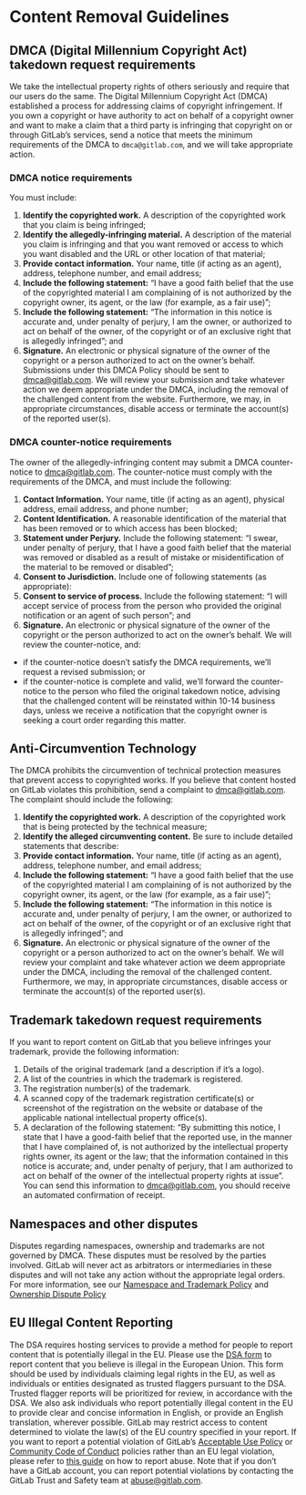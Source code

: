 # Content Removal Guidelines

## DMCA (Digital Millennium Copyright Act) takedown request requirements
We take the intellectual property rights of others seriously and require that our users do the same. The Digital Millennium Copyright Act (DMCA) established a process for addressing claims of copyright infringement. If you own a copyright or have authority to act on behalf of a copyright owner and want to make a claim that a third party is infringing that copyright on or through GitLab’s services, send a notice that meets the minimum requirements of the DMCA to `dmca@gitlab.com`, and we will take appropriate action.
### DMCA notice requirements
You must include:
1. **Identify the copyrighted work.** A description of the copyrighted work that you claim is being infringed;
1. **Identify the allegedly-infringing material.** A description of the material you claim is infringing and that you want removed or access to which you want disabled and the URL or other location of that material; 
1. **Provide contact information.** Your name, title (if acting as an agent), address, telephone number, and email address;
1. **Include the following statement:** “I have a good faith belief that the use of the copyrighted material I am complaining of is not authorized by the copyright owner, its agent, or the law (for example, as a fair use)”;
1. **Include the following statement:** “The information in this notice is accurate and, under penalty of perjury, I am the owner, or authorized to act on behalf of the owner, of the copyright or of an exclusive right that is allegedly infringed”; and
1. **Signature.** An electronic or physical signature of the owner of the copyright or a person authorized to act on the owner’s behalf.
Submissions under this DMCA Policy should be sent to [dmca@gitlab.com](mailto:dmca@gitlab.com).
We will review your submission and take whatever action we deem appropriate under the DMCA, including the removal of the challenged content from the website. Furthermore, we may, in appropriate circumstances, disable access or terminate the account(s) of the reported user(s).
### DMCA counter-notice requirements
The owner of the allegedly-infringing content may submit a DMCA counter-notice to [dmca@gitlab.com](mailto:dmca@gitlab.com). The counter-notice must comply with the requirements of the DMCA, and must include the following:
1. **Contact Information.** Your name, title (if acting as an agent), physical address, email address, and phone number;
1. **Content Identification.** A reasonable identification of the material that has been removed or to which access has been blocked;
1. **Statement under Perjury.** Include the following statement: “I swear, under penalty of perjury, that I have a good faith belief that the material was removed or disabled as a result of mistake or misidentification of the material to be removed or disabled”;
1. **Consent to Jurisdiction.** Include one of following statements (as appropriate): 
1. **Consent to service of process.** Include the following statement: “I will accept service of process from the person who provided the original notification or an agent of such person”; and
1. **Signature.** An electronic or physical signature of the owner of the copyright or the person authorized to act on the owner’s behalf.
We will review the counter-notice, and:
- if the counter-notice doesn’t satisfy the DMCA requirements, we’ll request a revised submission; or
- if the counter-notice is complete and valid, we’ll forward the counter-notice to the person who filed the original takedown notice, advising that the challenged content will be reinstated within 10-14 business days, unless we receive a notification that the copyright owner is seeking a court order regarding this matter.
## Anti-Circumvention Technology
The DMCA prohibits the circumvention of technical protection measures that prevent access to copyrighted works. If you believe that content hosted on GitLab violates this prohibition, send a complaint to [dmca@gitlab.com](mailto:dmca@gitlab.com). The complaint should include the following:
1. **Identify the copyrighted work.** A description of the copyrighted work that is being protected by the technical measure;
1. **Identify the alleged circumventing content.** Be sure to include detailed statements that describe: 
1. **Provide contact information.** Your name, title (if acting as an agent), address, telephone number, and email address;
1. **Include the following statement:** “I have a good faith belief that the use of the copyrighted material I am complaining of is not authorized by the copyright owner, its agent, or the law (for example, as a fair use)”;
1. **Include the following statement:** “The information in this notice is accurate and, under penalty of perjury, I am the owner, or authorized to act on behalf of the owner, of the copyright or of an exclusive right that is allegedly infringed”; and
1. **Signature.** An electronic or physical signature of the owner of the copyright or a person authorized to act on the owner’s behalf.
We will review your complaint and take whatever action we deem appropriate under the DMCA, including the removal of the challenged content. Furthermore, we may, in appropriate circumstances, disable access or terminate the account(s) of the reported user(s).
## Trademark takedown request requirements
If you want to report content on GitLab that you believe infringes your trademark, provide the following information:
1. Details of the original trademark (and a description if it’s a logo).
1. A list of the countries in which the trademark is registered.
1. The registration number(s) of the trademark.
1. A scanned copy of the trademark registration certificate(s) or screenshot of the registration on the website or database of the applicable national intellectual property office(s).
1. A declaration of the following statement: “By submitting this notice, I state that I have a good-faith belief that the reported use, in the manner that I have complained of, is not authorized by the intellectual property rights owner, its agent or the law; that the information contained in this notice is accurate; and, under penalty of perjury, that I am authorized to act on behalf of the owner of the intellectual property rights at issue”.
You can send this information to [dmca@gitlab.com](mailto:dmca@gitlab.com), you should receive an automated confirmation of receipt.
## Namespaces and other disputes
Disputes regarding namespaces, ownership and trademarks are not governed by DMCA. These disputes must be resolved by the parties involved. GitLab will never act as arbitrators or intermediaries in these disputes and will not take any action without the appropriate legal orders.
For more information, see our [Namespace and Trademark Policy](https://about.gitlab.com/support/gitlab-com-policies/#namespace--trademarks) and [Ownership Dispute Policy](https://about.gitlab.com/support/gitlab-com-policies/#ownership-disputes)
## EU Illegal Content Reporting
The DSA requires hosting services to provide a method for people to report content that is potentially illegal in the EU.
Please use the [DSA form](https://handbook.gitlab.com/handbook/legal/dsa/) to report content that you believe is illegal in the European Union. This form should be used by individuals claiming legal rights in the EU, as well as individuals or entities designated as trusted flaggers pursuant to the DSA. Trusted flagger reports will be prioritized for review, in accordance with the DSA. We also ask individuals who report potentially illegal content in the EU to provide clear and concise information in English, or provide an English translation, wherever possible.
GitLab may restrict access to content determined to violate the law(s) of the EU country specified in your report. If you want to report a potential violation of GitLab’s [Acceptable Use Policy](https://handbook.gitlab.com/handbook/legal/acceptable-use-policy/) or [Community Code of Conduct](https://about.gitlab.com/community/contribute/code-of-conduct/) policies rather than an EU legal violation, please refer to [this guide](https://handbook.gitlab.com/handbook/security/security-operations/trustandsafety/abuse-on-gitlab-com/) on how to report abuse. Note that if you don’t have a GitLab account, you can report potential violations by contacting the GitLab Trust and Safety team at [abuse@gitlab.com](mailto:abuse@gitlab.com).
